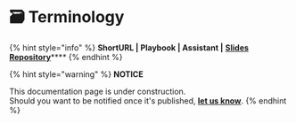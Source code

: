 # 🗃 Terminology

{% hint style="info" %}
**ShortURL | Playbook | Assistant |** [**Slides Repository**](https://tiof.click/BiTSlidesRepo)****
{% endhint %}

{% hint style="warning" %}
**NOTICE**

This documentation page is under construction.\
Should you want to be notified once it's published, [**let us know**](https://tiof.click/TIOFTarianUpdatesService).
{% endhint %}
